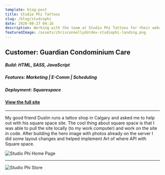 ```yaml
---
template: blog-post
title: Studio Phi Tattoos
slug: /blog/studiophi
date: 2020-08-27 04:16
description: Working with the team at Studio Phi Tattoos for their website
featuredImage: /assets/chrisconnellydotdev-studiophi-landing.png
---
```

## Customer: Guardian Condominium Care

##### Build: HTML, SASS, JavaScript

##### Features: Marketing | E-Comm | Scheduling

##### Deployment: Squarespace

#### [View the full site](https://studiophitattoos.com/)

---

My good friend Dustin runs a tattoo shop in Calgary and asked me to help out with his square space site. The cool thing about square space is that I was able to pull the site locally (to my work computer) and work on the site in code. After building the hero image with photos already on the server I did some layout changes and helped implement Art of where API with Square space.

![Studio Phi Home Page](/assets/chrisconnellydotdevv-studiophi-homepage.png "The Studio Phi Home Page")

---

![Studio Phi Store ](/assets/chrisconnellydotdev-studiophi-merch.png "The Studio Phi Shop")